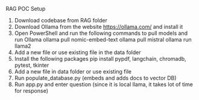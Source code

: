 RAG POC Setup

1. Download codebase from RAG folder
2. Download Ollama from the website https://ollama.com/ and install it
3. Open PowerShell and run the following commands to pull models and run Ollama
	ollama pull nomic-embed-text
	ollama pull mistral
	ollama run llama2
4. Add a new file or use existing file in the data folder
5. Install the following packages
	pip install pypdf, langchain, chromadb, pytest, tkinter
6. Add a new file in data folder or use existing file
7. Run populate_database.py (embeds and adds docs to vector DB)
8. Run app.py and enter question (since it is local llama, it takes lot of time for response)


